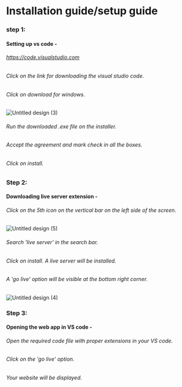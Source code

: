 # Installation guide/setup guide

### step 1: 
#### Setting up vs code - 
###### https://code.visualstudio.com
###### Click on the link for downloading the visual studio code.
###### Click on download for windows. 

![Untitled design (3)](https://user-images.githubusercontent.com/103527274/194033560-a79a86d4-e773-4875-96da-b9495698cb84.png)

###### Run the downloaded .exe file on the installer.
###### Accept the agreement and mark check in all the boxes.
###### Click on install.

### Step 2: 
#### Downloading live server extension -
###### Click on the 5th icon on the vertical bar on the left side of the screen.

![Untitled design (5)](https://user-images.githubusercontent.com/103527274/194033576-51229513-1b2e-457c-8330-f3b2fdba9983.png)

###### Search 'live server' in the search bar.
###### Click on install. A live server will be installed.
###### A 'go live' option will be visible at the bottom right corner.

![Untitled design (4)](https://user-images.githubusercontent.com/103527274/194033583-f9a6b208-873d-4c17-b891-41d2d949b495.png)

### Step 3: 
#### Opening the web app in VS code -
###### Open the required code file with proper extensions in your VS code.
###### Click on the 'go live' option.
###### Your website will be displayed.
